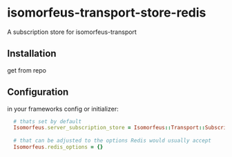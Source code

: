 # isomorfeus-transport-store-redis
A subscription store for isomorfeus-transport

## Installation

get from repo

## Configuration

in your frameworks config or initializer: 

```ruby
  # thats set by default
  Isomorfeus.server_subscription_store = Isomorfeus::Transport::SubscriptionStore::Redis
  
  # that can be adjusted to the options Redis would usually accept
  Isomorfeus.redis_options = {}
```
